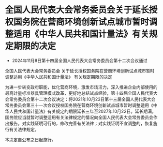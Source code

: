 # 全国人民代表大会常务委员会关于延长授权国务院在营商环境创新试点城市暂时调整适用《中华人民共和国计量法》有关规定期限的决定

- 2024年11月8日第十四届全国人民代表大会常务委员会第十二次会议通过

<!-- INFO END -->

全国人民代表大会常务委员会 关于延长授权国务院在营商环境创新试点城市暂时调整适用《中华人民共和国计量法》 有关规定期限的决定

为进一步转变政府职能，优化营商环境，激发市场活力，深入推进企业内部使用的最高计量标准器具管理模式改革，更好地总结试点经验，第十四届全国人民代表大会常务委员会第十二次会议决定：将2021年10月23日第十三届全国人民代表大会常务委员会第三十一次会议授权国务院在营商环境创新试点城市暂时调整适用《中华人民共和国计量法》有关规定的期限延长三年至2027年10月22日。延长期满，国务院应当就暂时调整适用有关法律规定的情况向全国人民代表大会常务委员会作出报告。对实践证明可行的，修改完善有关法律；对实践证明不宜调整的，恢复施行有关法律规定。

本决定自公布之日起施行。
